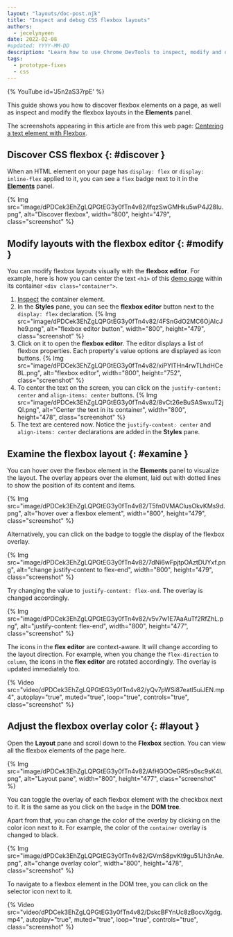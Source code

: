 ```yaml
---
layout: "layouts/doc-post.njk"
title: "Inspect and debug CSS flexbox layouts"
authors:
  - jecelynyeen
date: 2022-02-08
#updated: YYYY-MM-DD
description: "Learn how to use Chrome DevTools to inspect, modify and debug CSS flexbox layouts."
tags:
  - prototype-fixes
  - css
---
```


{% YouTube id='J5n2aS37rpE' %}

This guide shows you how to discover flexbox elements on a page, as well as inspect and modify the flexbox layouts in the **Elements** panel.

The screenshots appearing in this article are from this web page: [Centering a text element with Flexbox][1].


## Discover CSS flexbox {: #discover }

When an HTML element on your page has `display: flex` or `display: inline-flex` applied to it, you
can see a `flex` badge next to it in the [**Elements**][2] panel.

{% Img src="image/dPDCek3EhZgLQPGtEG3y0fTn4v82/lfqzSwGMHku5wP4J28Iu.png", alt="Discover flexbox", width="800", height="479", class="screenshot" %}


## Modify layouts with the flexbox editor {: #modify }

You can modify flexbox layouts visually with the **flexbox editor**. For example, here is how you can center the text `<h1>` of this [demo page][1] within its container `<div class="container">`.

1. [Inspect](/docs/devtools/css/reference#select) the container element.
2. In the **Styles** pane, you can see the **flexbox editor** button next to the `display: flex` declaration.
  {% Img src="image/dPDCek3EhZgLQPGtEG3y0fTn4v82/4FSnGdO2MC6OjAIcJhe9.png", alt="flexbox editor button", width="800", height="479", class="screenshot" %}
3. Click on it to open the **flexbox editor**. The editor displays a list of flexbox properties. Each property's value options are displayed as icon buttons.
  {% Img src="image/dPDCek3EhZgLQPGtEG3y0fTn4v82/xiPYlTHn4rwTLhdHCe8L.png", alt="flexbox editor", width="800", height="752", class="screenshot" %}
4. To center the text on the screen, you can click on the `justify-content: center` and `align-items: center` buttons. 
  {% Img src="image/dPDCek3EhZgLQPGtEG3y0fTn4v82/8vCt26eBuSASwxuT2jQl.png", alt="Center the text in its container", width="800", height="478", class="screenshot" %}
5. The text are centered now. Notice the `justify-content: center` and `align-items: center` declarations are added in the **Styles** pane.


## Examine the flexbox layout {: #examine }

You can hover over the flexbox element in the **Elements** panel to visualize the layout. The overlay appears over the
element, laid out with dotted lines to show the position of its content and items.

{% Img src="image/dPDCek3EhZgLQPGtEG3y0fTn4v82/T5fn0VMAClusOkvKMs9d.png", alt="hover over a flexbox element", width="800", height="479", class="screenshot" %}

Alternatively, you can click on the badge to toggle the display of the flexbox overlay. 

{% Img src="image/dPDCek3EhZgLQPGtEG3y0fTn4v82/7dNi6wFpjtpOAztDUYxf.png", alt="change justify-content to flex-end", width="800", height="479", class="screenshot" %}

Try changing the value to `justify-content: flex-end`. The overlay is changed accordingly.

{% Img src="image/dPDCek3EhZgLQPGtEG3y0fTn4v82/v5v7w1E7AaAuTf2RfZhL.png", alt="justify-content: flex-end", width="800", height="477", class="screenshot" %}

The icons in the **flex editor** are context-aware. It will change according to the layout direction. For example, when you change the `flex-direction` to `column`, the icons in the **flex editor** are rotated accordingly. The overlay is updated immediately too.

{% Video src="video/dPDCek3EhZgLQPGtEG3y0fTn4v82/yQv7pWSi87eatl5uiJEN.mp4", autoplay="true", muted="true", loop="true", controls="true", class="screenshot" %}

## Adjust the flexbox overlay color {: #layout } 

Open the **Layout** pane and scroll down to the **Flexbox** section. You can view all the flexbox elements of the page here.

{% Img src="image/dPDCek3EhZgLQPGtEG3y0fTn4v82/AfHGOOeGR5rs0sc9sK4l.png", alt="Layout pane", width="800", height="477", class="screenshot" %}

You can toggle the overlay of each flexbox element with the checkbox next to it. It is the same as you click on the `badge` in the **DOM tree**.

Apart from that, you can change the color of the overlay by clicking on the color icon next to it. For example, the color of the `container` overlay is changed to black.

{% Img src="image/dPDCek3EhZgLQPGtEG3y0fTn4v82/GVmS8pvKt9gu51Jh3nAe.png", alt="change overlay color", width="800", height="478", class="screenshot" %}

To navigate to a flexbox element in the DOM tree, you can click on the selector icon next to it. 

{% Video src="video/dPDCek3EhZgLQPGtEG3y0fTn4v82/DskcBFYnUc8zBocvXgdg.mp4", autoplay="true", muted="true", loop="true", controls="true", class="screenshot" %}



[1]: http://jec.fyi/demo/css-flexbox
[2]: /docs/devtools/open
